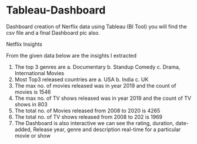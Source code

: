 # Tableau-Dashboard
Dashboard creation of Nerflix data using Tableau (BI Tool)
you will find the csv file and a final Dashboard pic also.


Netflix Insights

From the given data below are the insights I extracted

1.	The top 3 genres are
    a.	Documentary
    b.	Standup Comedy
    c.	Drama, International Movies
2.	Most Top3 released countries are
    a.	USA
    b.	India
    c.	UK
3.	The max no. of movies released was in year 2019 and the count of movies is 1546
4.	The max no. of TV shows released was in year 2019 and the count of TV shows in 803
5.	The total no. of Movies released from 2008 to 2020 is 4265
6.	The total no. of TV shows released from 2008 to 202 is 1969
7.	The Dashboard is also interactive we can see the rating, duration, date-added, Release year, genre and description real-time for a particular movie or show
